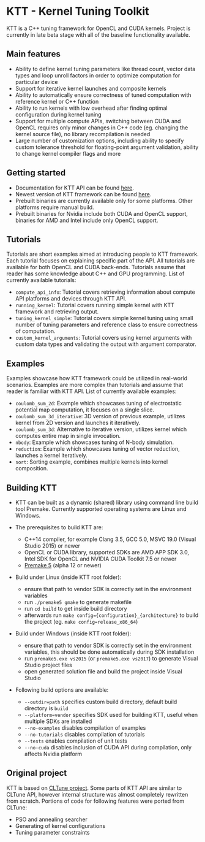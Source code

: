 KTT - Kernel Tuning Toolkit
===========================

KTT is a C++ tuning framework for OpenCL and CUDA kernels. Project is currently in late beta stage with all of the baseline
functionality available.

Main features
-------------
* Ability to define kernel tuning parameters like thread count, vector data types and loop unroll factors in order
to optimize computation for particular device
* Support for iterative kernel launches and composite kernels
* Ability to automatically ensure correctness of tuned computation with reference kernel or C++ function
* Ability to run kernels with low overhead after finding optimal configuration during kernel tuning
* Support for multiple compute APIs, switching between CUDA and OpenCL requires only minor changes in C++ code
(eg. changing the kernel source file), no library recompilation is needed
* Large number of customization options, including ability to specify custom tolerance threshold for floating-point
argument validation, ability to change kernel compiler flags and more

Getting started
---------------

* Documentation for KTT API can be found [here](https://github.com/Fillo7/KTT/blob/master/documentation).
* Newest version of KTT framework can be found [here](https://github.com/Fillo7/KTT/releases).
* Prebuilt binaries are currently available only for some platforms. Other platforms require manual build.
* Prebuilt binaries for Nvidia include both CUDA and OpenCL support, binaries for AMD and Intel include only OpenCL support.

Tutorials
---------

Tutorials are short examples aimed at introducing people to KTT framework. Each tutorial focuses on explaining specific part
of the API. All tutorials are available for both OpenCL and CUDA back-ends. Tutorials assume that reader has some knowledge
about C++ and GPU programming. List of currently available tutorials:

* `compute_api_info`: Tutorial covers retrieving information about compute API platforms and devices through KTT API.
* `running_kernel`: Tutorial covers running simple kernel with KTT framework and retrieving output.
* `tuning_kernel_simple`: Tutorial covers simple kernel tuning using small number of tuning parameters and reference class
to ensure correctness of computation.
* `custom_kernel_arguments`: Tutorial covers using kernel arguments with custom data types and validating the output with
argument comparator.

Examples
--------

Examples showcase how KTT framework could be utilized in real-world scenarios. Examples are more complex than tutorials and
assume that reader is familiar with KTT API. List of currently available examples:

* `coulomb_sum_2d`: Example which showcases tuning of electrostatic potential map computation, it focuses on a single slice.
* `coulomb_sum_3d_iterative`: 3D version of previous example, utilizes kernel from 2D version and launches it iteratively.
* `coulomb_sum_3d`: Alternative to iterative version, utilizes kernel which computes entire map in single invocation.
* `nbody`: Example which showcases tuning of N-body simulation.
* `reduction`: Example which showcases tuning of vector reduction, launches a kernel iteratively.
* `sort`: Sorting example, combines multiple kernels into kernel composition.

Building KTT
------------

* KTT can be built as a dynamic (shared) library using command line build tool Premake. Currently supported operating
systems are Linux and Windows.

* The prerequisites to build KTT are:
    - C++14 compiler, for example Clang 3.5, GCC 5.0, MSVC 19.0 (Visual Studio 2015) or newer
    - OpenCL or CUDA library, supported SDKs are AMD APP SDK 3.0, Intel SDK for OpenCL and NVIDIA CUDA Toolkit 7.5 or newer
    - [Premake 5](https://premake.github.io/download.html) (alpha 12 or newer)
    
* Build under Linux (inside KTT root folder):
    - ensure that path to vendor SDK is correctly set in the environment variables
    - run `./premake5 gmake` to generate makefile
    - run `cd build` to get inside build directory
    - afterwards run `make config={configuration}_{architecture}` to build the project (eg. `make config=release_x86_64`)
    
* Build under Windows (inside KTT root folder):
    - ensure that path to vendor SDK is correctly set in the environment variables, this should be done automatically
    during SDK installation
    - run `premake5.exe vs2015` (or `premake5.exe vs2017`) to generate Visual Studio project files
    - open generated solution file and build the project inside Visual Studio

* Following build options are available:
    - `--outdir=path` specifies custom build directory, default build directory is `build`
    - `--platform=vendor` specifies SDK used for building KTT, useful when multiple SDKs are installed
    - `--no-examples` disables compilation of examples
    - `--no-tutorials` disables compilation of tutorials
    - `--tests` enables compilation of unit tests
    - `--no-cuda` disables inclusion of CUDA API during compilation, only affects Nvidia platform

Original project
----------------

KTT is based on [CLTune project](https://github.com/CNugteren/CLTune). Some parts of KTT API are similar to CLTune API,
however internal structure was almost completely rewritten from scratch. Portions of code for following features were ported
from CLTune:
* PSO and annealing searcher
* Generating of kernel configurations
* Tuning parameter constraints
